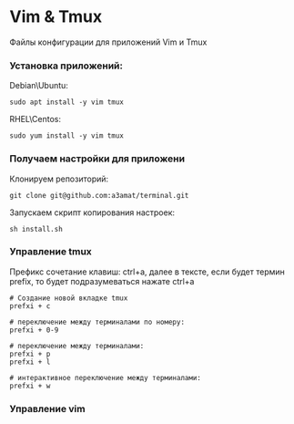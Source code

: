 # Vim & Tmux
Файлы конфигурации для приложений Vim и Tmux

### Установка приложений:
Debian\Ubuntu:
```
sudo apt install -y vim tmux
```
RHEL\Centos:
```
sudo yum install -y vim tmux
```

### Получаем настройки для приложени
Клонируем репозиторий:
```
git clone git@github.com:a3amat/terminal.git
```
Запускаем скрипт копирования настроек:
```
sh install.sh
```
### Управление tmux
Префикс сочетание клавиш: ctrl+a, далее в тексте, если будет термин prefix, то будет подразумеваться нажате ctrl+a

```
# Создание новой вкладке tmux
prefxi + c

# переключение между терминалами по номеру:
prefxi + 0-9

# переключение между терминалами:
prefxi + p
prefxi + l

# интерактивное переключение между терминалами:
prefxi + w

```
### Управление vim
